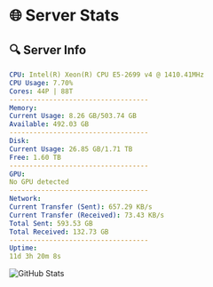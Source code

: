 # 🌐 Server Stats
## 🔍 Server Info
```yaml
CPU: Intel(R) Xeon(R) CPU E5-2699 v4 @ 1410.41MHz
CPU Usage: 7.70%
Cores: 44P | 88T
-----------------------------------
Memory:
Current Usage: 8.26 GB/503.74 GB
Available: 492.03 GB
-----------------------------------
Disk:
Current Usage: 26.85 GB/1.71 TB
Free: 1.60 TB
-----------------------------------
GPU:
No GPU detected
-----------------------------------
Network:
Current Transfer (Sent): 657.29 KB/s
Current Transfer (Received): 73.43 KB/s
Total Sent: 593.53 GB
Total Received: 132.73 GB
-----------------------------------
Uptime:
11d 3h 20m 8s
```
![GitHub Stats](https://img.shields.io/badge/Updated-2025-04-30_20:28:56-blue)